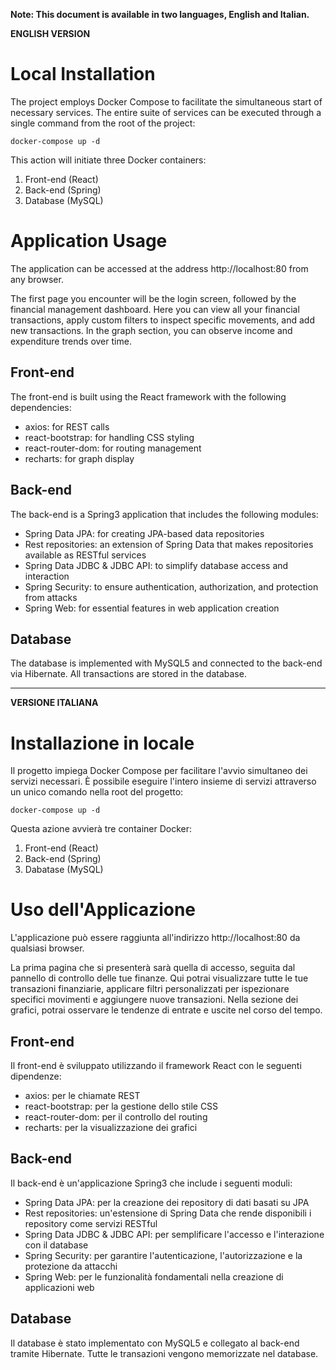 **Note: This document is available in two languages, English and Italian.**

**ENGLISH VERSION**

# Local Installation

The project employs Docker Compose to facilitate the simultaneous start of necessary services. The entire suite of services can be executed through a single command from the root of the project:

```
docker-compose up -d
```

This action will initiate three Docker containers:

1. Front-end (React)
2. Back-end (Spring)
3. Database (MySQL)

# Application Usage

The application can be accessed at the address http://localhost:80 from any browser.

The first page you encounter will be the login screen, followed by the financial management dashboard. Here you can view all your financial transactions, apply custom filters to inspect specific movements, and add new transactions. In the graph section, you can observe income and expenditure trends over time.

## Front-end

The front-end is built using the React framework with the following dependencies:

- axios: for REST calls
- react-bootstrap: for handling CSS styling
- react-router-dom: for routing management
- recharts: for graph display

## Back-end

The back-end is a Spring3 application that includes the following modules:

- Spring Data JPA: for creating JPA-based data repositories
- Rest repositories: an extension of Spring Data that makes repositories available as RESTful services
- Spring Data JDBC & JDBC API: to simplify database access and interaction
- Spring Security: to ensure authentication, authorization, and protection from attacks
- Spring Web: for essential features in web application creation

## Database

The database is implemented with MySQL5 and connected to the back-end via Hibernate. All transactions are stored in the database.

---

**VERSIONE ITALIANA**

# Installazione in locale

Il progetto impiega Docker Compose per facilitare l'avvio simultaneo dei servizi necessari. È possibile eseguire l'intero insieme di servizi attraverso un unico comando nella root del progetto:

```
docker-compose up -d
```

Questa azione avvierà tre container Docker:


1. Front-end (React)
2. Back-end (Spring)
3. Dabatase (MySQL)

# Uso dell'Applicazione

L'applicazione può essere raggiunta all'indirizzo http://localhost:80 da qualsiasi browser.

La prima pagina che si presenterà sarà quella di accesso, seguita dal pannello di controllo delle tue finanze. Qui potrai visualizzare tutte le tue transazioni finanziarie, applicare filtri personalizzati per ispezionare specifici movimenti e aggiungere nuove transazioni. Nella sezione dei grafici, potrai osservare le tendenze di entrate e uscite nel corso del tempo.

## Front-end

Il front-end è sviluppato utilizzando il framework React con le seguenti dipendenze:


- axios: per le chiamate REST
- react-bootstrap: per la gestione dello stile CSS
- react-router-dom: per il controllo del routing
- recharts: per la visualizzazione dei grafici

## Back-end

Il back-end è un'applicazione Spring3 che include i seguenti moduli:


- Spring Data JPA: per la creazione dei repository di dati basati su JPA
- Rest repositories: un'estensione di Spring Data che rende disponibili i repository come servizi RESTful
- Spring Data JDBC & JDBC API: per semplificare l'accesso e l'interazione con il database
- Spring Security: per garantire l'autenticazione, l'autorizzazione e la protezione da attacchi
- Spring Web: per le funzionalità fondamentali nella creazione di applicazioni web

## Database

Il database è stato implementato con MySQL5 e collegato al back-end tramite Hibernate. Tutte le transazioni vengono memorizzate nel database.
